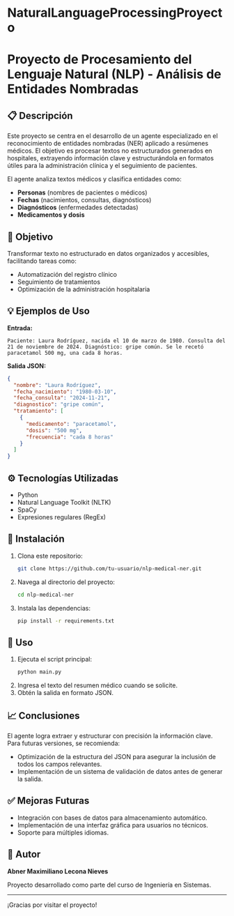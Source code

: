 ﻿# NaturalLanguageProcessingProyecto
# Proyecto de Procesamiento del Lenguaje Natural (NLP) - Análisis de Entidades Nombradas

## 📋 Descripción

Este proyecto se centra en el desarrollo de un agente especializado en el reconocimiento de entidades nombradas (NER) aplicado a resúmenes médicos. El objetivo es procesar textos no estructurados generados en hospitales, extrayendo información clave y estructurándola en formatos útiles para la administración clínica y el seguimiento de pacientes.

El agente analiza textos médicos y clasifica entidades como:
- **Personas** (nombres de pacientes o médicos)
- **Fechas** (nacimientos, consultas, diagnósticos)
- **Diagnósticos** (enfermedades detectadas)
- **Medicamentos y dosis**

## 🎯 Objetivo

Transformar texto no estructurado en datos organizados y accesibles, facilitando tareas como:
- Automatización del registro clínico
- Seguimiento de tratamientos
- Optimización de la administración hospitalaria

## 💡 Ejemplos de Uso

**Entrada:**
```
Paciente: Laura Rodríguez, nacida el 10 de marzo de 1980. Consulta del 21 de noviembre de 2024. Diagnóstico: gripe común. Se le recetó paracetamol 500 mg, una cada 8 horas.
```

**Salida JSON:**
```json
{
  "nombre": "Laura Rodríguez",
  "fecha_nacimiento": "1980-03-10",
  "fecha_consulta": "2024-11-21",
  "diagnostico": "gripe común",
  "tratamiento": [
    {
      "medicamento": "paracetamol",
      "dosis": "500 mg",
      "frecuencia": "cada 8 horas"
    }
  ]
}
```

## ⚙️ Tecnologías Utilizadas

- Python
- Natural Language Toolkit (NLTK)
- SpaCy
- Expresiones regulares (RegEx)

## 🚀 Instalación

1. Clona este repositorio:
   ```bash
   git clone https://github.com/tu-usuario/nlp-medical-ner.git
   ```

2. Navega al directorio del proyecto:
   ```bash
   cd nlp-medical-ner
   ```

3. Instala las dependencias:
   ```bash
   pip install -r requirements.txt
   ```

## 🏃 Uso

1. Ejecuta el script principal:
   ```bash
   python main.py
   ```
2. Ingresa el texto del resumen médico cuando se solicite.
3. Obtén la salida en formato JSON.

## 📈 Conclusiones

El agente logra extraer y estructurar con precisión la información clave. Para futuras versiones, se recomienda:
- Optimización de la estructura del JSON para asegurar la inclusión de todos los campos relevantes.
- Implementación de un sistema de validación de datos antes de generar la salida.

## ✅ Mejoras Futuras

- Integración con bases de datos para almacenamiento automático.
- Implementación de una interfaz gráfica para usuarios no técnicos.
- Soporte para múltiples idiomas.

## 🙌 Autor

**Abner Maximiliano Lecona Nieves**

Proyecto desarrollado como parte del curso de Ingeniería en Sistemas.

---

¡Gracias por visitar el proyecto! 

